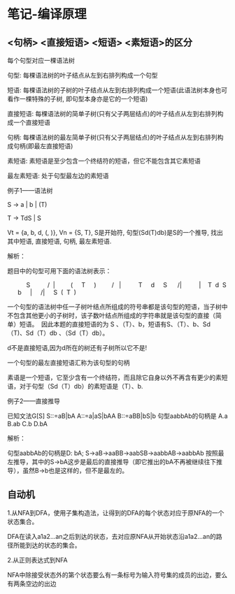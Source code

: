 # 笔记-编译原理

## <句柄> <直接短语> <短语> <素短语>的区分

每个句型对应一棵语法树 

句型: 每棵语法树的叶子结点从左到右排列构成一个句型

短语: 每棵语法树的子树的叶子结点从左到右排列构成一个短语(此语法树本身也可看作一棵特殊的子树, 即句型本身亦是它的一个短语)

直接短语: 每棵语法树的简单子树(只有父子两层结点)的叶子结点从左到右排列构成一个直接短语

句柄: 每棵语法树的最左简单子树(只有父子两层结点)的叶子结点从左到右排列构成句柄(即最左直接短语)

素短语: 素短语是至少包含一个终结符的短语，但它不能包含其它素短语

最左素短语: 处于句型最左边的素短语

例子1——语法树

S -> a | b | (T) 

T -> TdS | S 

Vt = {a, b, d, (, )}, Vn = {S, T}, S是开始符, 句型(Sd(T)db)是S的一个推导, 找出其中短语, 直接短语, 句柄, 最左素短语.

解析：


题目中的句型可用下面的语法树表示： 

           S 
        /  |   
     (     T     ) 
       /   |    
     T     d     S 
    /|          | 
   T  d  S       b 
   |      /| 
   S   (  T  )

一个句型的语法树中任一子树叶结点所组成的符号串都是该句型的短语，当子树中不包含其他更小的子树时，该子数叶结点所组成的字符串就是该句型的直接（简单）短语。 
因此本题的直接短语的为 S 、（T）、b，短语有S、（T）、b、Sd（T)、Sd（T）db 、（Sd（T）db）。

d不是直接短语,因为d所在的树还有子树所以它不是!

一个句型的最左直接短语汇称为该句型的句柄

素语是一个短语，它至少含有一个终结符，而且除它自身以外不再含有更少的素短语，对于句型（Sd（T）db）的素短语是（T）、b.

例子2——直接推导

已知文法G[S] S::=aB|bA
             A::=a|aS|bAA
             B::=aBB|bS|b
句型aabbAb的句柄是
A.a     B.ab
C.b     D.bA

解析：

句型aabbAb的句柄是D: bA; S->aB->aaBB->aabSB->aabbAB->aabbAb 按照最左推导，其中的S->bA这步是最后的直接推导（即它推出的bA不再被继续往下推导），虽然B->b也是这样的，但不是最左的。

## 自动机

1.从NFA到DFA，使用子集构造法，让得到的DFA的每个状态对应于原NFA的一个状态集合。

DFA在读入a1a2...an之后到达的状态，去对应原NFA从开始状态沿a1a2...an的路径所能到达的状态的集合。

2.从正则表达式到NFA

NFA中除接受状态外的第个状态要么有一条标号为输入符号集的成员的出边，要么有两条空边的出边